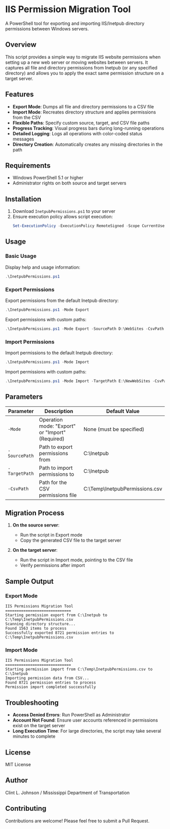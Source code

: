 # IIS Permission Migration Tool

A PowerShell tool for exporting and importing IIS/Inetpub directory permissions between Windows servers.

## Overview

This script provides a simple way to migrate IIS website permissions when setting up a new web server or moving websites between servers. It captures all file and directory permissions from Inetpub (or any specified directory) and allows you to apply the exact same permission structure on a target server.

## Features

- **Export Mode**: Dumps all file and directory permissions to a CSV file
- **Import Mode**: Recreates directory structure and applies permissions from the CSV
- **Flexible Paths**: Specify custom source, target, and CSV file paths
- **Progress Tracking**: Visual progress bars during long-running operations
- **Detailed Logging**: Logs all operations with color-coded status messages
- **Directory Creation**: Automatically creates any missing directories in the path

## Requirements

- Windows PowerShell 5.1 or higher
- Administrator rights on both source and target servers

## Installation

1. Download `InetpubPermissions.ps1` to your server
2. Ensure execution policy allows script execution:
   ```powershell
   Set-ExecutionPolicy -ExecutionPolicy RemoteSigned -Scope CurrentUser
   ```

## Usage

### Basic Usage

Display help and usage information:
```powershell
.\InetpubPermissions.ps1
```

### Export Permissions

Export permissions from the default Inetpub directory:
```powershell
.\InetpubPermissions.ps1 -Mode Export
```

Export permissions with custom paths:
```powershell
.\InetpubPermissions.ps1 -Mode Export -SourcePath D:\WebSites -CsvPath D:\Backup\Permissions.csv
```

### Import Permissions

Import permissions to the default Inetpub directory:
```powershell
.\InetpubPermissions.ps1 -Mode Import
```

Import permissions with custom paths:
```powershell
.\InetpubPermissions.ps1 -Mode Import -TargetPath E:\NewWebSites -CsvPath D:\Backup\Permissions.csv
```

## Parameters

| Parameter   | Description                                         | Default Value               |
|-------------|-----------------------------------------------------|----------------------------|
| `-Mode`     | Operation mode: "Export" or "Import" (Required)     | None (must be specified)   |
| `-SourcePath` | Path to export permissions from                    | C:\Inetpub                 |
| `-TargetPath` | Path to import permissions to                      | C:\Inetpub                 |
| `-CsvPath`    | Path for the CSV permissions file                  | C:\Temp\InetpubPermissions.csv |

## Migration Process

1. **On the source server**:
   - Run the script in Export mode
   - Copy the generated CSV file to the target server
   
2. **On the target server**:
   - Run the script in Import mode, pointing to the CSV file
   - Verify permissions after import

## Sample Output

### Export Mode
```
IIS Permissions Migration Tool
=============================
Starting permission export from C:\Inetpub to C:\Temp\InetpubPermissions.csv
Scanning directory structure...
Found 1563 items to process
Successfully exported 8721 permission entries to C:\Temp\InetpubPermissions.csv
```

### Import Mode
```
IIS Permissions Migration Tool
=============================
Starting permission import from C:\Temp\InetpubPermissions.csv to C:\Inetpub
Importing permission data from CSV...
Found 8721 permission entries to process
Permission import completed successfully
```

## Troubleshooting

- **Access Denied Errors**: Run PowerShell as Administrator
- **Account Not Found**: Ensure user accounts referenced in permissions exist on the target server
- **Long Execution Time**: For large directories, the script may take several minutes to complete

## License

MIT License

## Author

Clint L. Johnson / Mississippi Department of Transportation

## Contributing

Contributions are welcome! Please feel free to submit a Pull Request.
